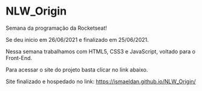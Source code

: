 # NLW_Origin

Semana da programação da Rocketseat!

Se deu inicio em 26/06/2021 e finalizado em 25/06/2021.

Nessa semana trabalhamos com HTML5, CSS3 e JavaScript, voltado para o Front-End.

Para acessar o site do projeto basta clicar no link abaixo.

Site finalizado e hospedado no link: https://ismaeldan.github.io/NLW_Origin/

